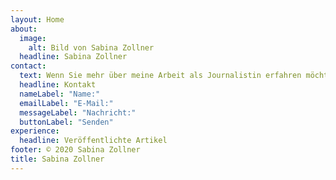 ```yaml
---
layout: Home
about:
  image:
    alt: Bild von Sabina Zollner
  headline: Sabina Zollner
contact:
  text: Wenn Sie mehr über meine Arbeit als Journalistin erfahren möchten, senden Sie mir doch einfach eine Nachricht.
  headline: Kontakt
  nameLabel: "Name:"
  emailLabel: "E-Mail:"
  messageLabel: "Nachricht:"
  buttonLabel: "Senden"
experience:
  headline: Veröffentlichte Artikel
footer: © 2020 Sabina Zollner
title: Sabina Zollner
---
```

